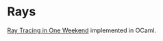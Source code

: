 # Rays

[Ray Tracing in One Weekend][book] implemented in OCaml.

[book]: https://raytracing.github.io/books/RayTracingInOneWeekend.html